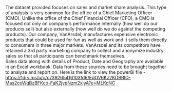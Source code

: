 The dataset provided focuses on sales and market share analysis.  This type of analysis is very common for the office of a Chief Marketing Officer (CMO). 
Unlike the office of the Chief Financial Officer (CFO), a CMO is focused not only on company’s performance internally (how well do our products sell) but also externally 
(how well do we do against the competing products).
Our company, VanArsdel, manufactures expensive electronic products that could be used for fun as well as work and it sells them directly to consumers in three major markets. 
VanArsdel and its competitors have retained a 3rd party marketing company to collect and anonymize industry sales so that all participants can benchmark themselves.  
Sales data along with details of Product, Date and Geography are available in an Excel workbook. Data from these sources need to be brought together to analyze and report on.
Here is the link to view the powerBi file  - https://1drv.ms/u/c/c739265416103fd6/EdOV6Kz2KDBBlO-Mas2coWgBzBFKco-FaK2jvpNzm2xlyA?e=MLKcNC
